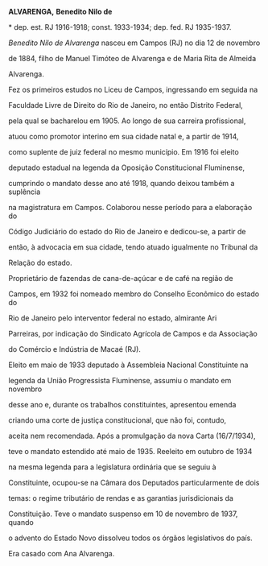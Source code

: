 **ALVARENGA,** **Benedito Nilo de**



\* dep. est. RJ 1916-1918; const. 1933-1934; dep. fed. RJ 1935-1937.



*Benedito Nilo de Alvarenga* nasceu em Campos (RJ) no dia 12 de novembro

de 1884, filho de Manuel Timóteo de Alvarenga e de Maria Rita de Almeida

Alvarenga.



Fez os primeiros estudos no Liceu de Campos, ingressando em seguida na

Faculdade Livre de Direito do Rio de Janeiro, no então Distrito Federal,

pela qual se bacharelou em 1905. Ao longo de sua carreira profissional,

atuou como promotor interino em sua cidade natal e, a partir de 1914,

como suplente de juiz federal no mesmo município. Em 1916 foi eleito

deputado estadual na legenda da Oposição Constitucional Fluminense,

cumprindo o mandato desse ano até 1918, quando deixou também a suplência

na magistratura em Campos. Colaborou nesse período para a elaboração do

Código Judiciário do estado do Rio de Janeiro e dedicou-se, a partir de

então, à advocacia em sua cidade, tendo atuado igualmente no Tribunal da

Relação do estado.



Proprietário de fazendas de cana-de-açúcar e de café na região de

Campos, em 1932 foi nomeado membro do Conselho Econômico do estado do

Rio de Janeiro pelo interventor federal no estado, almirante Ari

Parreiras, por indicação do Sindicato Agrícola de Campos e da Associação

do Comércio e Indústria de Macaé (RJ).



Eleito em maio de 1933 deputado à Assembleia Nacional Constituinte na

legenda da União Progressista Fluminense, assumiu o mandato em novembro

desse ano e, durante os trabalhos constituintes, apresentou emenda

criando uma corte de justiça constitucional, que não foi, contudo,

aceita nem recomendada. Após a promulgação da nova Carta (16/7/1934),

teve o mandato estendido até maio de 1935. Reeleito em outubro de 1934

na mesma legenda para a legislatura ordinária que se seguiu à

Constituinte, ocupou-se na Câmara dos Deputados particularmente de dois

temas: o regime tributário de rendas e as garantias jurisdicionais da

Constituição. Teve o mandato suspenso em 10 de novembro de 1937, quando

o advento do Estado Novo dissolveu todos os órgãos legislativos do país.



Era casado com Ana Alvarenga.



